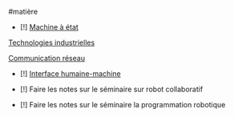 #matière
- [!] [Machine à état](Machine%20à%20état.md)

[Technologies industrielles](../APP1/Technologies%20industrielles.md)

[Communication réseau](../APP1/Communication%20réseau.md)

- [!] [Interface humaine-machine](Interface%20humain-machine.md)

- [!] Faire les notes sur le séminaire sur robot collaboratif

- [!] Faire les notes sur le séminaire la programmation robotique
